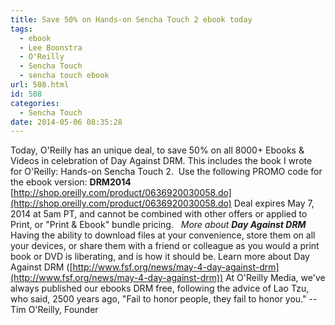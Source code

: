 ```yaml
---
title: Save 50% on Hands-on Sencha Touch 2 ebook today
tags:
  - ebook
  - Lee Boonstra
  - O'Reilly
  - Sencha Touch
  - sencha touch ebook
url: 508.html
id: 508
categories:
  - Sencha Touch
date: 2014-05-06 08:35:28
---
```


Today, O'Reilly has an unique deal, to save 50% on all 8000+ Ebooks & Videos in celebration of Day Against DRM. This includes the book I wrote for O'Reilly: Hands-on Sencha Touch 2.  Use the following PROMO code for the ebook version: **DRM2014** [http://shop.oreilly.com/product/0636920030058.do](http://shop.oreilly.com/product/0636920030058.do) Deal expires May 7, 2014 at 5am PT, and cannot be combined with other offers or applied to Print, or "Print & Ebook" bundle pricing.   _More about **Day Against DRM**_ Having the ability to download files at your convenience, store them on all your devices, or share them with a friend or colleague as you would a print book or DVD is liberating, and is how it should be. Learn more about Day Against DRM ([http://www.fsf.org/news/may-4-day-against-drm](http://www.fsf.org/news/may-4-day-against-drm)) At O'Reilly Media, we've always published our ebooks DRM free, following the advice of Lao Tzu, who said, 2500 years ago, "Fail to honor people, they fail to honor you." --Tim O'Reilly, Founder